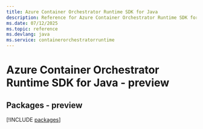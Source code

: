 ```yaml
---
title: Azure Container Orchestrator Runtime SDK for Java
description: Reference for Azure Container Orchestrator Runtime SDK for Java
ms.date: 07/12/2025
ms.topic: reference
ms.devlang: java
ms.service: containerorchestratorruntime
---
```

# Azure Container Orchestrator Runtime SDK for Java - preview
## Packages - preview
[!INCLUDE [packages](container-orchestrator-runtime-index.md)]